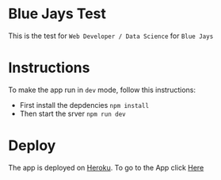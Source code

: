 # Blue Jays Test

This is the test for `Web Developer / Data Science` for `Blue Jays`

# Instructions

To make the app run in `dev` mode, follow this instructions:

* First install the depdencies `npm install`
* Then start the srver `npm run dev`


# Deploy

The app is deployed on [Heroku](https://heroku.com). To go to the App click [Here](https://blue-jay-test.herokuapp.com/)

